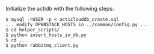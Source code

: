 Initialize the actidb with the following steps:

```
$ mysql -rUSER -p < acticlouddb_create.sql
... modify OPENSTACK_HOSTS in ../common/config.py ...
$ cd helper_scripts/
$ python insert_hosts_in_db.py
$ cd ..
$ python rabbitmq_client.py
```
